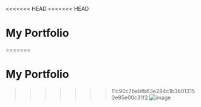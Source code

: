 <<<<<<< HEAD
<<<<<<< HEAD

# My Portfolio

=======
# My Portfolio
>>>>>>> 11c90c7bebfb63e284c1b3b013150e85e00c31f2
![image](https://user-images.githubusercontent.com/75024999/174613891-6fa96cec-1cbe-41da-8160-28e95f30c81b.png)
